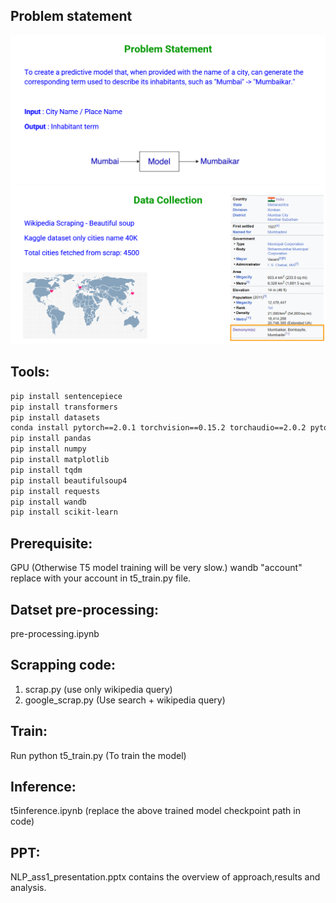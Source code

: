 ## Problem statement
![Alt text](problem_statement.png)
![Alt text](data_collection.png)

## Tools:

```bash
pip install sentencepiece
pip install transformers
pip install datasets
conda install pytorch==2.0.1 torchvision==0.15.2 torchaudio==2.0.2 pytorch-cuda=11.8 -c pytorch -c nvidia
pip install pandas
pip install numpy
pip install matplotlib
pip install tqdm
pip install beautifulsoup4
pip install requests
pip install wandb
pip install scikit-learn
```

## Prerequisite:
GPU (Otherwise T5 model training will be very slow.)
wandb "account" replace with your account in t5_train.py file.

## Datset pre-processing: 
pre-processing.ipynb

## Scrapping code:
1) scrap.py  (use only wikipedia query)
2) google_scrap.py (Use search + wikipedia query)

## Train:
Run python t5_train.py (To train the model)

## Inference:
t5inference.ipynb (replace the above trained model checkpoint path in code)

## PPT:
NLP_ass1_presentation.pptx contains the overview of approach,results and analysis. 
